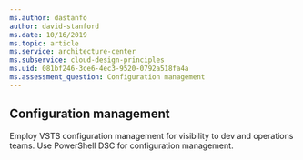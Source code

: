 ```yaml
---
ms.author: dastanfo
author: david-stanford
ms.date: 10/16/2019
ms.topic: article
ms.service: architecture-center
ms.subservice: cloud-design-principles
ms.uid: 081bf246-3ce6-4ec3-9520-0792a518fa4a
ms.assessment_question: Configuration management
---
```

## Configuration management

Employ VSTS configuration management for visibility to dev and operations teams. Use PowerShell DSC for configuration management.
